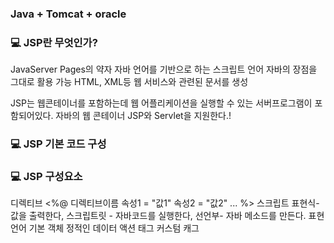 ### Java + Tomcat + oracle

### 💻 JSP란 무엇인가?

JavaServer Pages의 약자
자바 언어를 기반으로 하는 스크립트 언어
자바의 장점을 그대로 활용 가능
HTML, XML등 웹 서비스와 관련된 문서를 생성

JSP는 웹콘테이너를 포함하는데 웹 어플리케이션을 실행할 수 있는 서버프로그램이 포함되어있다.
자바의 웹 콘테이너 JSP와 Servlet을 지원한다.!

### 💻 JSP 기본 코드 구성




### 💻 JSP 구성요소


디렉티브 <%@ 디렉티브이름 속성1 = "값1" 속성2 = "값2" ... %>
스크립트 표현식- 값을 출력한다, 스크립트릿 - 자바코드를 실행한다, 선언부- 자바 메소드를 만든다.
표현 언어
기본 객체
정적인 데이터
액션 태그
커스텀 캐그


